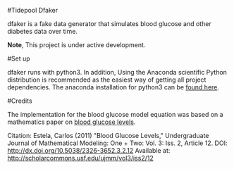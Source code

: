 #Tidepool Dfaker 

dfaker is a fake data generator that simulates blood glucose and other diabetes data over time. 

**Note**, This project is under active development. 

#Set up

dfaker runs with python3. In addition, Using the Anaconda scientific Python distribution is recommended as the easiest way of getting all project dependencies. 
The anaconda installation for python3 can be [found here](http://continuum.io/downloads#py34).

#Credits

The implementation for the blood glucose model equation was based on a mathematics paper on [blood glucose levels](http://scholarcommons.usf.edu/cgi/viewcontent.cgi?article=4830&context=ujmm). 

Citation: 
Estela, Carlos (2011) "Blood Glucose Levels," Undergraduate Journal of Mathematical Modeling: One + Two: Vol. 3: Iss. 2, Article 12. 
DOI: http://dx.doi.org/10.5038/2326-3652.3.2.12 
Available at: http://scholarcommons.usf.edu/ujmm/vol3/iss2/12